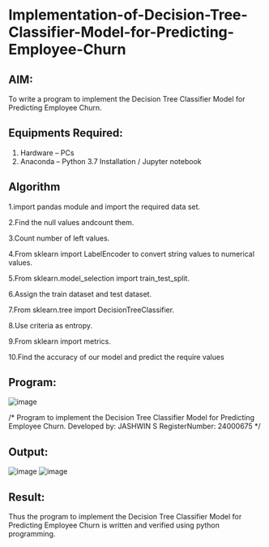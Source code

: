# Implementation-of-Decision-Tree-Classifier-Model-for-Predicting-Employee-Churn

## AIM:
To write a program to implement the Decision Tree Classifier Model for Predicting Employee Churn.

## Equipments Required:
1. Hardware – PCs
2. Anaconda – Python 3.7 Installation / Jupyter notebook

## Algorithm
 1.import pandas module and import the required data set. 
 
 2.Find the null values andcount them. 

 3.Count number of left values. 
 
 4.From sklearn import LabelEncoder to convert string values to numerical values.
 
 5.From sklearn.model_selection import train_test_split. 
 
 6.Assign the train dataset and test dataset. 
 
 7.From sklearn.tree import DecisionTreeClassifier. 
 
 8.Use criteria as entropy. 
 
 9.From sklearn import metrics. 
 
 10.Find the accuracy of our model and predict the require values
## Program:
![image](https://github.com/user-attachments/assets/b6cacdd5-f5cc-4067-abe1-65f8cad581d9)


/*
Program to implement the Decision Tree Classifier Model for Predicting Employee Churn.
Developed by: JASHWIN S
RegisterNumber: 24000675 
*/


## Output:
![image](https://github.com/user-attachments/assets/a2624b27-b7ba-4d2b-9689-523b547a935d)
![image](https://github.com/user-attachments/assets/10eb99ec-f1c5-48df-81d0-5f4a90b0007c)





## Result:
Thus the program to implement the  Decision Tree Classifier Model for Predicting Employee Churn is written and verified using python programming.
